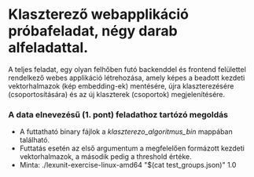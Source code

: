 # Klaszterező webapplikáció próbafeladat, négy darab alfeladattal.  
  
A teljes feladat, egy olyan felhőben futó backenddel és frontend felülettel rendelkező webes applikáció létrehozása, amely képes a beadott kezdeti vektorhalmazok (kép embedding-ek) mentésére, újra klaszterezésére (csoportosítására) és az új klaszterek (csoportok) megjelenítésére.  
  
### A data elnevezésű (1. pont) feladathoz tartózó megoldás  
- A futtatható binary fájlok a *klaszterezo_algoritmus_bin* mappában található.  
- Futtatás esetén az első argumentum a megfelelően formázott kezdeti vektorhalmazok, a második pedig a threshold értéke.  
- Minta: ./lexunit-exercise-linux-amd64 "$(cat test_groups.json)" 1.0
